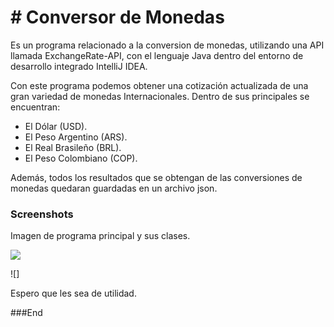 # # Conversor de Monedas
<p>
Es un programa relacionado a la conversion de monedas, utilizando una API llamada  ExchangeRate-API, con el lenguaje Java dentro del entorno de desarrollo integrado IntelliJ IDEA.

Con este programa podemos obtener una cotización actualizada de una gran variedad de monedas Internacionales. Dentro de sus principales se encuentran:
- El Dólar (USD).
- El Peso Argentino (ARS).
- El Real Brasileño (BRL).
- El Peso Colombiano (COP).

Además, todos los resultados que se obtengan de las conversiones de monedas quedaran guardadas en un archivo json.

</p>

### Screenshots

<p>
Imagen de programa principal y sus clases.
</p>

![](assets)



![]


<p>
Espero que les sea de utilidad.
</p>

###End
